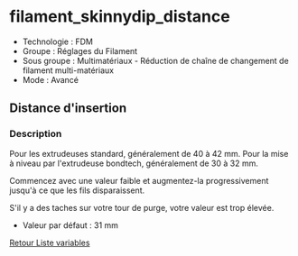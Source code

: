 # filament_skinnydip_distance

* Technologie : FDM
* Groupe : Réglages du Filament
* Sous groupe : Multimatériaux - Réduction de chaîne de changement de filament multi-matériaux
* Mode : Avancé

## Distance d'insertion

### Description

Pour les extrudeuses standard, généralement de 40 à 42 mm. Pour la mise à niveau par l'extrudeuse bondtech, généralement de 30 à 32 mm.

Commencez avec une valeur faible et augmentez-la progressivement jusqu'à ce que les fils disparaissent.

S'il y a des taches sur votre tour de purge, votre valeur est trop élevée.

* Valeur par défaut : 31 mm

[Retour Liste variables](variable_list.md)